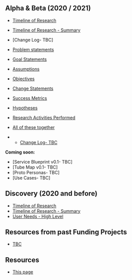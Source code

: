 
## Alpha & Beta (2020 / 2021)
- [Timeline of Research](timeline/)
- [Timeline of Research - Summary](timeline_summary/)
- [Change Log- TBC]

- [Problem statements](files/FUND_BETA_PROBLEM.pdf)
- [Goal Statements](files/FUND_BETA_GOAL.pdf)
- [Assumptions](files/FUND_BETA_ASSUMPTIONS.pdf)
- [Objectives](files/FUND_BETA_OBJECTIVES.pdf)
- [Change Statements](files/FUND_BETA_CHANGE.pdf)
- [Success Metrics](files/FUND_BETA_METRICS.pdf)
- [Hypotheses](files/FUND_BETA_HYPOTHESES.pdf)
- [Research Activities Performed](files/FUND_BETA_RESEARCH_ACTIVITIES.pdf)
- [All of these together](files/Fund_2020_SPORT_Beta.pdf)
- - [Change Log- TBC](files/FUND_CHANGES.pdf)


**Coming soon:**
- [Service Blueprint v0.1- TBC]
- [Tube Map v0.1- TBC]
- [Proto Personas- TBC]
- [Use Cases- TBC]


## Discovery (2020 and before)
- [Timeline of Research](timeline/)
- [Timeline of Research - Summary](timeline_summary/)
- [User Needs - High Level](files/FUND_user_needs_031120.pdf)

## Resources from past Funding Projects
- [TBC](files/xxx.pdf)

## Resources
- [This page](https://scotentsd.github.io/funding/)

